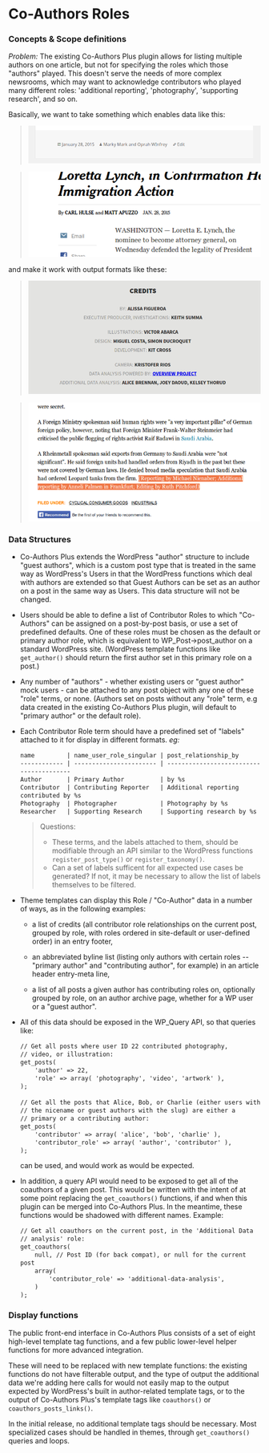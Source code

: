 # Co-Authors Roles 
### Concepts & Scope definitions

*Problem:* The existing Co-Authors Plus plugin allows for listing multiple
authors on one article, but not for specifying the roles which those
"authors" played. This doesn't serve the needs of more complex newsrooms,
which may want to acknowledge contributors who played many different
roles: 'additional reporting', 'photography', 'supporting research', and
so on. 

Basically, we want to take something which enables data like this:

> ![existing display in twentyfifteen](docs/2015-example.png)


> ![NYTimes example](docs/nytimes-example.png)

and make it work with output formats like these:

> ![Fusion example](docs/fusion-example.png)


> ![Reuters example](docs/reuters-example.png)


### Data Structures

- Co-Authors Plus extends the WordPress "author" structure to include
  "guest authors", which is a custom post type that is treated in the same
  way as WordPress's Users in that the WordPress functions which deal with
  authors are extended so that Guest Authors can be set as an author on
  a post in the same way as Users. This data structure will not be
  changed.

- Users should be able to define a list of Contributor Roles to which
  "Co-Authors" can be assigned on a post-by-post basis, or use a set of
  predefined defaults. One of these roles must be chosen as the default or
  primary author role, which is equivalent to WP_Post->post_author on
  a standard WordPress site.  (WordPress template functions like
  `get_author()` should return the first author set in this primary role
  on a post.)

- Any number of "authors" - whether existing users or "guest author" mock
  users - can be attached to any post object with any one of these "role"
  terms, or none. (Authors set on posts without any "role" term, e.g data
  created in the existing Co-Authors Plus plugin, will default to "primary
  author" or the default role).

- Each Contributor Role term should have a predefined set of "labels" attached to
  it for display in different formats. _eg:_ 
      
      name         | name_user_role_singular | post_relationship_by
      ------------ | ----------------------- | ----------------------------------------
      Author       | Primary Author          | by %s
      Contributor  | Contributing Reporter   | Additional reporting contributed by %s
      Photography  | Photographer            | Photography by %s
      Researcher   | Supporting Research     | Supporting research by %s

  > Questions: 
  >
  > - These terms, and the labels attached to them, should be modifiable
  >   through an API similar to the WordPress functions
  >   `register_post_type()` or `register_taxonomy()`.
  > - Can a set of labels sufficent for all expected use cases be
  >   generated? If not, it may be necessary to allow the list of labels
  >   themselves to be filtered. 

- Theme templates can display this Role / "Co-Author" data in a number of
  ways, as in the following examples:
  
  * a list of credits (all contributor role relationships on the current
    post, grouped by role, with roles ordered in site-default or
    user-defined order) in an entry footer,

  * an abbreviated byline list (listing only authors with certain roles --
    "primary author" and "contributing author", for example) in an article
    header entry-meta line,
    
  * a list of all posts a given author has contributing roles on, optionally
    grouped by role, on an author archive page, whether for a WP user
    or a "guest author".
  
- All of this data should be exposed in the WP_Query API, so that queries
  like:

    ```
    // Get all posts where user ID 22 contributed photography,
    // video, or illustration:
    get_posts(
        'author' => 22,
        'role' => array( 'photography', 'video', 'artwork' ),
    );

    // Get all the posts that Alice, Bob, or Charlie (either users with
    // the nicename or guest authors with the slug) are either a
    // primary or a contributing author:
    get_posts(
        'contributor' => array( 'alice', 'bob', 'charlie' ),
        'contributor_role' => array( 'author', 'contributor' ),
    );
    ```

  can be used, and would work as would be expected.

- In addition, a query API would need to be exposed to get all of the
  coauthors of a given post. This would be written with the intent of at
  some point replacing the `get_coauthors()` functions, if and when this
  plugin can be merged into Co-Authors Plus. In the meantime, these
  functions would be shadowed with different names. Example:

    ```
    // Get all coauthors on the current post, in the 'Additional Data
    // analysis' role:
    get_coauthors(
        null, // Post ID (for back compat), or null for the current post
        array(
            'contributor_role' => 'additional-data-analysis',
        )
    );
    ```


### Display functions

The public front-end interface in Co-Authors Plus consists of a set of eight
high-level template tag functions, and a few public lower-level helper
functions for more advanced integration. 

These will need to be replaced with new template functions: the existing
functions do not have filterable output, and the type of output the
additional data we're adding here calls for would not easily map to the
output expected by WordPress's built in author-related template tags, or
to the output of Co-Authors Plus's template tags like `coauthors()` or
`coauthors_posts_links()`.

In the initial release, no additional template tags should be necessary.
Most specialized cases should be handled in themes, through
`get_coauthors()` queries and loops.



